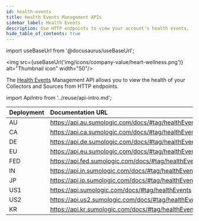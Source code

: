 ```yaml
---
id: health-events
title: Health Events Management APIs
sidebar_label: Health Events
description: Use HTTP endpoints to view your account's health events.
hide_table_of_contents: true
---
```


import useBaseUrl from '@docusaurus/useBaseUrl';

<img src={useBaseUrl('img/icons/company-value/heart-wellness.png')} alt="Thumbnail icon" width="50"/>

The [Health Events](/docs/manage/health-events) Management API allows you to view the health of your Collectors and Sources from HTTP endpoints.

import ApiIntro from '../reuse/api-intro.md';

<ApiIntro/>

| Deployment | Documentation URL                                    |
|:------------|:------------------------------------------------------|
| AU         | https://api.au.sumologic.com/docs/#tag/healthEvents  |
| CA         | https://api.ca.sumologic.com/docs/#tag/healthEvents  |
| DE         | https://api.de.sumologic.com/docs/#tag/healthEvents  |
| EU         | https://api.eu.sumologic.com/docs/#tag/healthEvents  |
| FED        | https://api.fed.sumologic.com/docs/#tag/healthEvents |
| IN         | https://api.in.sumologic.com/docs/#tag/healthEvents  |
| JP         | https://api.jp.sumologic.com/docs/#tag/healthEvents  |
| US1        | https://api.sumologic.com/docs/#tag/healthEvents     |
| US2        | https://api.us2.sumologic.com/docs/#tag/healthEvents |
| KR        | https://api.kr.sumologic.com/docs/#tag/healthEventsV1 |
